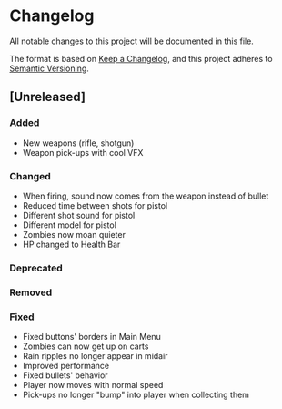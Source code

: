 # Changelog
All notable changes to this project will be documented in this file.

The format is based on [Keep a Changelog](https://keepachangelog.com/en/1.0.0/),
and this project adheres to [Semantic Versioning](https://semver.org/spec/v2.0.0.html).

## [Unreleased]
### Added
- New weapons (rifle, shotgun)
- Weapon pick-ups with cool VFX
### Changed
- When firing, sound now comes from the weapon instead of bullet
- Reduced time between shots for pistol
- Different shot sound for pistol
- Different model for pistol
- Zombies now moan quieter
- HP changed to Health Bar
### Deprecated

### Removed

### Fixed
- Fixed buttons' borders in Main Menu
- Zombies can now get up on carts
- Rain ripples no longer appear in midair
- Improved performance
- Fixed bullets' behavior
- Player now moves with normal speed
- Pick-ups no longer "bump" into player when collecting them
